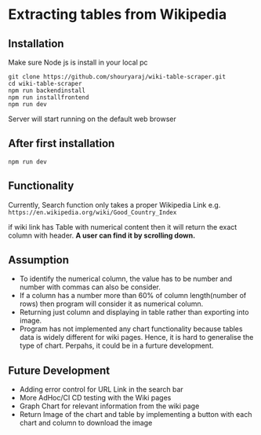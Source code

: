 
# Extracting tables from Wikipedia
## Installation
Make sure Node js is install in your local pc
```
git clone https://github.com/shouryaraj/wiki-table-scraper.git
cd wiki-table-scraper
npm run backendinstall
npm run installfrontend
npm run dev
```
Server will start running on the default web browser

## After first installation 
```
npm run dev 
```

## Functionality 
Currently, Search function only takes a proper Wikipedia Link e.g.
`https://en.wikipedia.org/wiki/Good_Country_Index` 

if wiki link has Table with numerical content then it will return the exact column with header. **A user can find it by scrolling down.**
## Assumption
+ To identify the numerical column, the value has to be number and number with commas can also be consider. 
+ If a column has a number more than 60% of column length(number of rows) then program will consider it as numerical column.
+ Returning just column and displaying in table rather than exporting into image.
+ Program has not implemented any chart functionality because tables data is widely different for wiki pages. 
Hence, it is hard to generalise the type of chart. Perpahs, it could be in a furture development. 
## Future Development
+ Adding error control for URL Link in the search bar
+ More AdHoc/CI CD testing with the Wiki pages
+ Graph Chart for relevant information from the wiki page
+ Return Image of the chart and table by implementing a button with each chart and column to download the image
